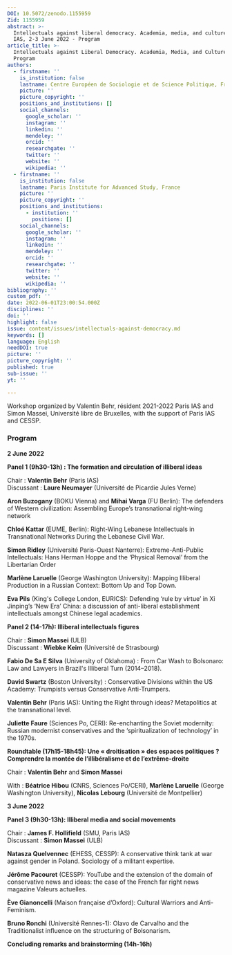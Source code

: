 ```yaml
---
DOI: 10.5072/zenodo.1155959
Zid: 1155959
abstract: >-
  Intellectuals against liberal democracy. Academia, media, and culture, Paris
  IAS, 2-3 June 2022 - Program
article_title: >-
  Intellectuals against Liberal Democracy. Academia, Media, and Culture -
  Program
authors:
  - firstname: ''
    is_institution: false
    lastname: Centre Européen de Sociologie et de Science Politique, France
    picture: ''
    picture_copyright: ''
    positions_and_institutions: []
    social_channels:
      google_scholar: ''
      instagram: ''
      linkedin: ''
      mendeley: ''
      orcid: ''
      researchgate: ''
      twitter: ''
      website: ''
      wikipedia: ''
  - firstname: ''
    is_institution: false
    lastname: Paris Institute for Advanced Study, France
    picture: ''
    picture_copyright: ''
    positions_and_institutions:
      - institution: ''
        positions: []
    social_channels:
      google_scholar: ''
      instagram: ''
      linkedin: ''
      mendeley: ''
      orcid: ''
      researchgate: ''
      twitter: ''
      website: ''
      wikipedia: ''
bibliography: ''
custom_pdf: ''
date: 2022-06-01T23:00:54.000Z
disciplines: ''
doi: ''
highlight: false
issue: content/issues/intellectuals-against-democracy.md
keywords: []
language: English
needDOI: true
picture: ''
picture_copyright: ''
published: true
sub-issue: ''
yt: ''

---
```


Workshop organized by Valentin Behr, résident 2021-2022 Paris IAS and Simon Massei, Université libre de Bruxelles, with the support of Paris IAS and  CESSP.

### Program

**2 June 2022**

**Panel 1 (9h30-13h) : The formation and circulation of illiberal ideas**

Chair : **Valentin Behr** (Paris IAS)  
Discussant : **Laure Neumayer** (Université de Picardie Jules Verne)

**Aron Buzogany** (BOKU Vienna) and **Mihai Varga** (FU Berlin): The defenders of Western civilization: Assembling Europe’s transnational right-wing network

**Chloé Kattar** (EUME, Berlin): Right-Wing Lebanese Intellectuals in Transnational Networks During the Lebanese Civil War.

**Simon Ridley** (Université Paris-Ouest Nanterre): Extreme-Anti-Public Intellectuals: Hans Herman Hoppe and the ‘Physical Removal’ from the Libertarian Order

**Marlène Laruelle** (George Washington University): Mapping Illiberal Production in a Russian Context: Bottom Up and Top Down.

**Eva Pils** (King's College London, EURICS): Defending ‘rule by virtue’ in Xi Jinping’s ‘New Era’ China: a discussion of anti-liberal establishment intellectuals amongst Chinese legal academics.

**Panel 2 (14-17h): Illiberal intellectuals figures**

Chair : **Simon Massei** (ULB)  
Discussant : **Wiebke Keim** (Université de Strasbourg)

**Fabio De Sa E Silva** (University of Oklahoma) : From Car Wash to Bolsonaro: Law and Lawyers in Brazil's Illiberal Turn (2014–2018).

  
**David Swartz** (Boston University) : Conservative Divisions within the US Academy: Trumpists versus Conservative Anti-Trumpers.

  
**Valentin Behr** (Paris IAS): Uniting the Right through ideas? Metapolitics at the transnational level.

  
**Juliette Faure** (Sciences Po, CERI): Re-enchanting the Soviet modernity: Russian modernist conservatives and the ‘spiritualization of technology’ in the 1970s.

**Roundtable (17h15-18h45): Une « droitisation » des espaces politiques ? Comprendre la montée de l’illibéralisme et de l’extrême-droite**

Chair : **Valentin Behr** and **Simon Massei**

  
With : **Béatrice Hibou** (CNRS, Sciences Po/CERI), **Marlène Laruelle** (George Washington University), **Nicolas Lebourg** (Université de Montpellier)

**3 June 2022**

**Panel 3 (9h30-13h): Illiberal media and social movements**

Chair : **James F. Hollifield** (SMU, Paris IAS)  
Discussant : **Simon Massei** (ULB)

**Natasza Quelvennec** (EHESS, CESSP): A conservative think tank at war against gender in Poland. Sociology of a militant expertise.

  
**Jérôme Pacouret** (CESSP): YouTube and the extension of the domain of conservative news and ideas: the case of the French far right news magazine Valeurs actuelles.

  
**Ève Gianoncelli** (Maison française d’Oxford): Cultural Warriors and Anti-Feminism.

  
**Bruno Ronchi** (Université Rennes-1): Olavo de Carvalho and the Traditionalist influence on the structuring of Bolsonarism.

**Concluding remarks and brainstorming (14h-16h)**